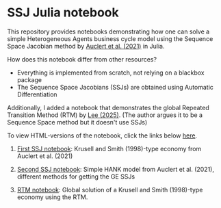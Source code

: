 # SSJ Julia notebook

This repository provides notebooks demonstrating how one can solve a simple Heterogeneous Agents business cycle model using the Sequence Space Jacobian method by [Auclert et al. (2021)](https://onlinelibrary.wiley.com/doi/full/10.3982/ECTA17434) in Julia.

How does this notebook differ from other resources?
* Everything is implemented from scratch, not relying on a blackbox package
* The Sequence Space Jacobians (SSJs) are obtained using Automatic Differentiation

Additionally, I added a notebook that demonstrates the global Repeated Transition Method (RTM) by [Lee (2025)](https://hanbaeklee.github.io/Webpage/Lee_AggRepTrans_2025.pdf).
(The author argues it to be a Sequence Space method but it doesn't use SSJs)

To view HTML-versions of the notebook, click the links below [here](https://mhaense1.github.io/SSJ_Julia_Notebook/SSJ_notebook.html).

1. [First SSJ notebook](https://mhaense1.github.io/SSJ_Julia_Notebook/SSJ_notebook.html): Krusell and Smith (1998)-type economy from Auclert et al. (2021)

2. [Second SSJ notebook](https://mhaense1.github.io/SSJ_Julia_Notebook/SSJ_notebook_2.html): Simple HANK model from Auclert et al. (2021), different methods for getting the GE SSJs

3. [RTM notebook](https://mhaense1.github.io/SSJ_Julia_Notebook/ks_rtm_notebook.html): Global solution of a Krusell and Smith (1998)-type economy using the RTM.


